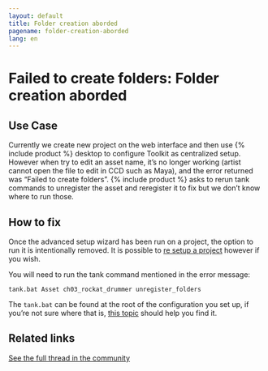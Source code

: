 ```yaml
---
layout: default
title: Folder creation aborded
pagename: folder-creation-aborded
lang: en
---
```


# Failed to create folders: Folder creation aborded

## Use Case

Currently we create new project on the web interface and then use {% include product %} desktop to configure Toolkit as centralized setup. However when try to edit an asset name, it’s no longer working (artist cannot open the file to edit in CCD such as Maya), and the error returned was “Failed to create folders”. {% include product %} asks to rerun tank commands to unregister the asset and reregister it to fix but we don’t know where to run those.

## How to fix

Once the advanced setup wizard has been run on a project, the option to run it is intentionally removed. It is possible to [re setup a project](https://developer.shotgunsoftware.com/fb5544b1/) however if you wish.

You will need to run the tank command mentioned in the error message:

```
tank.bat Asset ch03_rockat_drummer unregister_folders
```

The `tank.bat` can be found at the root of the configuration you set up, if you’re not sure where that is, [this topic](https://community.shotgridsoftware.com/t/how-do-i-find-my-pipeline-configuration/191) should help you find it.

## Related links

[See the full thread in the community](https://community.shotgridsoftware.com/t/error-in-toolkit-after-renaming-asset/4108)